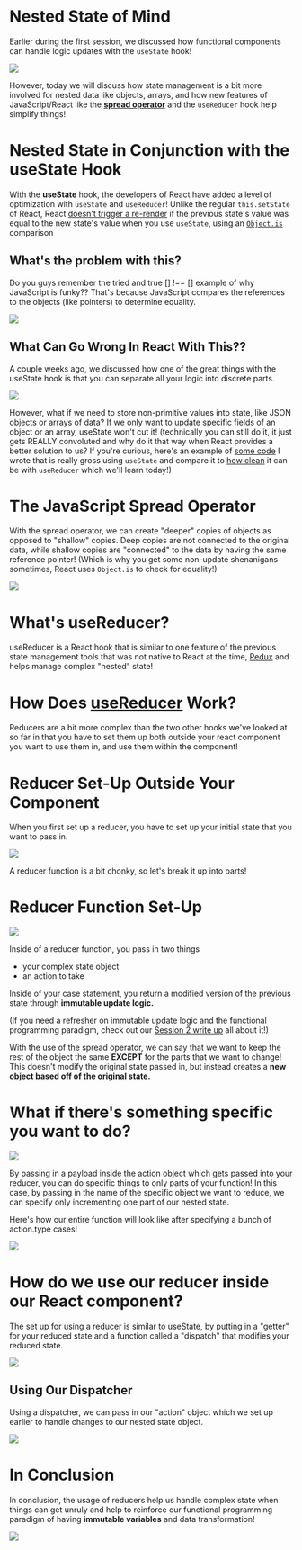 # Nested State of Mind

Earlier during the first session, we discussed how functional components can handle logic updates with
the `useState` hook!

![](https://raw.githubusercontent.com/uclaacm/teach-la-dev-training-s21/main/advanced_react_track/01_hooked_on_hooks/pictures/useState.png)

However, today we will discuss how state management is a bit more involved for nested data like objects, arrays, and how new features of JavaScript/React like the [**spread operator**](https://developer.mozilla.org/en-US/docs/Web/JavaScript/Reference/Operators/Spread_syntax) and the `useReducer` hook help simplify things!

# Nested State in Conjunction with the useState Hook

With the **useState** hook, the developers of React have added a level of optimization with `useState` and `useReducer`! Unlike the regular `this.setState` of React, React [doesn't trigger a re-render](https://github.com/facebook/react/blob/master/CHANGELOG.md#1680-february-6-2019) if the previous state's value was equal to the new state's value when you use `useState`, using an [`Object.is`](https://developer.mozilla.org/en-US/docs/Web/JavaScript/Reference/Global_Objects/Object/is) comparison




## What's the problem with this?

Do you guys remember the tried and true [] !== [] example of why JavaScript is funky?? That's because JavaScript compares the references to the objects (like pointers) to determine equality.

![](./pictures/objComparison.png)

## What Can Go Wrong In React With This??

A couple weeks ago, we discussed how one of the great things with the useState hook is that you can separate all your logic into discrete parts.

![](./pictures/hooksLogic.png)

However, what if we need to store non-primitive values into state, like JSON objects or arrays of data?
If we only want to update specific fields of an object or an array, useState won't cut it!
(technically you can still do it, it just gets REALLY convoluted and why do it that way when React provides a better solution to us? If you're curious, here's an example of [some code](https://github.com/uclaacm/bias-by-us/commit/6ca3dfb789ee7d9fc2a74dc7b122eab3b1dd0843) I wrote that is really gross using `useState` and compare it to [how clean](https://github.com/uclaacm/bias-by-us/commit/fc1831537061a00474f2ce47ca435217456657f2) it can be with `useReducer` which we'll learn today!)

# The JavaScript Spread Operator

With the spread operator, we can create "deeper" copies of objects as opposed to "shallow" copies.
Deep copies are not connected to the original data, while shallow copies are "connected" to the data
by having the same reference pointer! (Which is why you get some non-update shenanigans sometimes, React uses `Object.is` to check for equality!)

![](./pictures/complexState.png)

# What's useReducer?

useReducer is a React hook that is similar to one feature of the previous state management tools that was not native to React at the time, [Redux](https://react-redux.js.org) and helps manage complex "nested" state!

# How Does [useReducer](https://alligator.io/react/usereducer/) Work?

Reducers are a bit more complex than the two other hooks we've looked at so far in that you have to set them up both outside your react component you want to use them in, and use them within the component!

# Reducer Set-Up Outside Your Component

When you first set up a reducer, you have to set up your initial state that you want to pass in.

![](./pictures/useReducerInit.png)

A reducer function is a bit chonky, so let's break it up into parts!

# Reducer Function Set-Up

![](./pictures/fnPart1.png)

Inside of a reducer function, you pass in two things

- your complex state object
- an action to take

Inside of your case statement, you return a modified version of the previous state through **immutable update logic.**

(If you need a refresher on immutable update logic and the functional programming paradigm, check out our [Session 2 write up](https://github.com/uclaacm/teach-la-dev-training-s21/tree/main/advanced_react_track/02_fun_with_functions) all about it!)

With the use of the spread operator, we can say that we want to keep the rest of the object the same **EXCEPT** for the parts that we want to change! This doesn't modify the original state passed in, but instead creates a **new object based off of the original state.**

# What if there's something specific you want to do?

![](./pictures/fnPayload.png)

By passing in a payload inside the action object which gets passed into your reducer, you can do specific things to only parts of your function! In this case, by passing in the name of the specific object we want to reduce, we can specify only incrementing one part of our nested state.

Here's how our entire function will look like after specifying a bunch of action.type cases!

![](./pictures/reducerFn.png)

# How do we use our reducer inside our React component?

The set up for using a reducer is similar to useState, by putting in a "getter" for your reduced state and a function called a "dispatch" that modifies your reduced state.

![](./pictures/useReducerComponent.png)

## Using Our Dispatcher

Using a dispatcher, we can pass in our "action" object which we set up earlier to handle changes to our
nested state object.

![](./pictures/useReducerComponent.png)

# In Conclusion

In conclusion, the usage of reducers help us handle complex state when things can get unruly and help to reinforce our functional programming paradigm of having **immutable variables** and data transformation!

![](./pictures/reducerExample.png)
